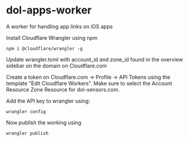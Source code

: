 # dol-apps-worker

A worker for handling app links on iOS apps

Install Cloudflare Wrangler using npm
```
npm i @cloudflare/wrangler -g
```

Update wrangler.toml with account_id and zone_id found in the overview sidebar on the domain on Cloudflare.com

Create a token on Cloudflare.com -> Profile -> API Tokens using the template "Edit Cloudflare Workers". Make sure to select the Account Resource Zone Resource for dol-sensors.com.

Add the API key to wrangler using:
```
wrangler config
```

Now publish the working using
```
wrangler publish
```

